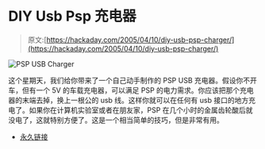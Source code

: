 # DIY Usb Psp 充电器

> 原文:[https://hackaday.com/2005/04/10/diy-usb-psp-charger/](https://hackaday.com/2005/04/10/diy-usb-psp-charger/)

![PSP USB Charger](img/a90e57c23c5c22a6f7e5357ed97c50f3.png)

这个星期天，我们给你带来了一个自己动手制作的 PSP USB 充电器。假设你不开车，但有一个 5V 的车载充电器，可以满足 PSP 的电力需求。你应该把那个充电器的末端去掉，换上一根公的 usb 线。这样你就可以在任何有 usb 接口的地方充电了。如果你在计算机实验室或者在朋友家，PSP 在几个小时的金属齿轮酸后就没电了，这就特别方便了。这是一个相当简单的技巧，但是非常有用。

*   [永久链接](http://www.angelfire.com/games5/dsresistance/pspusb/pspusb.html)